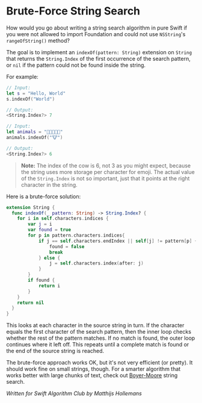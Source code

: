 # Brute-Force String Search

How would you go about writing a string search algorithm in pure Swift if you were not allowed to import Foundation and could not use `NSString`'s `rangeOfString()` method?

The goal is to implement an `indexOf(pattern: String)` extension on `String` that returns the `String.Index` of the first occurrence of the search pattern, or `nil` if the pattern could not be found inside the string.
 
For example:

```swift
// Input: 
let s = "Hello, World"
s.indexOf("World")

// Output:
<String.Index?> 7

// Input:
let animals = "🐶🐔🐷🐮🐱"
animals.indexOf("🐮")

// Output:
<String.Index?> 6
```

> **Note:** The index of the cow is 6, not 3 as you might expect, because the string uses more storage per character for emoji. The actual value of the `String.Index` is not so important, just that it points at the right character in the string.

Here is a brute-force solution:

```swift
extension String {
  func indexOf(_ pattern: String) -> String.Index? {
    for i in self.characters.indices {
        var j = i
        var found = true
        for p in pattern.characters.indices{
            if j == self.characters.endIndex || self[j] != pattern[p] {
                found = false
                break
            } else {
                j = self.characters.index(after: j)
            }
        }
        if found {
            return i
        }
    }
    return nil
  }
}
```

This looks at each character in the source string in turn. If the character equals the first character of the search pattern, then the inner loop checks whether the rest of the pattern matches. If no match is found, the outer loop continues where it left off. This repeats until a complete match is found or the end of the source string is reached.

The brute-force approach works OK, but it's not very efficient (or pretty). It should work fine on small strings, though. For a smarter algorithm that works better with large chunks of text, check out [Boyer-Moore](../Boyer-Moore-Horspool) string search.

*Written for Swift Algorithm Club by Matthijs Hollemans*
